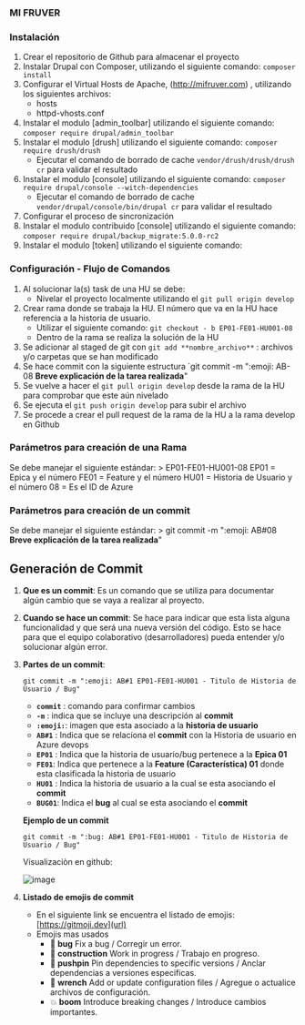 ### MI FRUVER

### Instalación

1. Crear el repositorio de Github para almacenar el proyecto
2. Instalar Drupal con Composer, utilizando el siguiente comando: `composer install`
3. Configurar el Virtual Hosts de Apache, (http://mifruver.com) , utilizando los siguientes archivos:
    -  hosts
    - httpd-vhosts.conf
4. Instalar el modulo [admin_toolbar] utilizando el siguiente comando: `composer require drupal/admin_toolbar`
5. Instalar el modulo [drush] utilizando el siguiente comando: `composer require drush/drush`
    - Ejecutar el comando de borrado de cache `vendor/drush/drush/drush cr` para validar el resultado
6. Instalar el modulo [console] utilizando el siguiente comando: `composer require drupal/console --witch-dependencies` 
    - Ejecutar el comando de borrado de cache `vendor/drupal/console/bin/drupal cr` para validar el resultado
7. Configurar el proceso de sincronización
8. Instalar el modulo contribuido [console] utilizando el siguiente comando: `composer require drupal/backup_migrate:5.0.0-rc2` 
9. Instalar el modulo [token] utilizando el siguiente comando:

### Configuración - Flujo de Comandos

1.  Al solucionar la(s) task de una HU se debe:
     - Nivelar el proyecto localmente utilizando el `git pull origin develop` 
2.  Crear rama donde se trabaja la HU.  El número que va en la HU hace referencia a la historia de usuario.
     - Utilizar el siguiente comando:  `git checkout - b EP01-FE01-HU001-08 `
     - Dentro de la rama se realiza la solución de la HU
4. Se adicionar al staged de git con `git add **nombre_archivo**` :  archivos y/o carpetas que se han modificado
5. Se hace commit con la siguiente estructura `git commit -m ":emoji: AB-08 **Breve explicación de la tarea realizada**"
6. Se vuelve a hacer el `git pull origin develop` desde la rama de la HU para comprobar que este aún nivelado
7. Se ejecuta el `git push origin develop` para subir el archivo
8. Se procede a crear el pull request de la rama de la HU a la rama develop en Github

### Parámetros para creación de una Rama

Se debe manejar el siguiente estándar:
     > EP01-FE01-HU001-08
        EP01 = Epica y el número
        FE01 = Feature y el número
        HU01 = Historia de Usuario y el número
        08 = Es el ID de Azure

### Parámetros para creación de un commit

Se debe manejar el siguiente estándar:
     > git commit -m ":emoji: AB#08 **Breve explicación de la tarea realizada**" 

## Generación de Commit

1. **Que es un commit**:  Es un comando que se utiliza para documentar algún cambio que se vaya a realizar al proyecto.

2. **Cuando se hace un commit**:  Se hace para indicar que esta lista alguna funcionalidad y que será una nueva versión del código.  Esto se hace para que el equipo colaborativo (desarrolladores) pueda entender y/o solucionar algún error.

3. **Partes de un commit**: 
    
     `git commit -m ":emoji: AB#1 EP01-FE01-HU001 - Titulo de Historia de Usuario / Bug"`

     - **`commit`** :  comando para confirmar cambios
     - **`-m`** : indica que se incluye una descripción al **commit**
     - **`:emoji:`**:  imagen que esta asociado a la **historia de usuario** 
     - **`AB#1`** : Indica que se relaciona el **commit** con la Historia de usuario en Azure devops
     - **`EP01`** : Indica que la historia de usuario/bug pertenece a la **Epica 01**
     - **`FE01`**:  Indica que pertenece a la **Feature (Característica) 01**  donde esta clasificada la historia de usuario
     - **`HU01`** : Indica la historia de usuario a la cual se esta asociando el **commit**
     - **`BUG01`**: Indica el **bug** al cual se esta asociando el **commit**

   **Ejemplo de un commit**
      
      `git commit -m ":bug: AB#1 EP01-FE01-HU001 - Titulo de Historia de Usuario / Bug"`

      Visualizaciòn en github:      
       
      ![image](https://user-images.githubusercontent.com/84405166/121075345-b0cc4480-c79a-11eb-8943-b390325be1ce.png)

4. **Listado de emojis de commit**
    - En el siguiente link se encuentra el listado de emojis:  [https://gitmoji.dev](url)
    - Emojis mas usados
         -  :bug: **bug** Fix a bug / Corregir un error.
         -  :construction: **construction** Work in progress / Trabajo en progreso.
         -  :pushpin:  **pushpin** Pin dependencies to specific versions / Anclar dependencias a versiones especificas.
         -  :wrench:   **wrench** Add or update configuration files / Agregue o actualice archivos de configuración.
         -  :boom: **boom** Introduce breaking changes / Introduce cambios importantes.